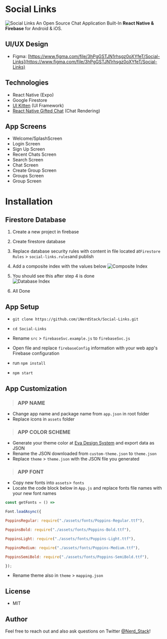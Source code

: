 # Social Links

![Social Links](https://i.imgur.com/ovOFP33.jpg)
An Open Source Chat Application Built-In **React Native & Firebase** for Android & iOS. 


## UI/UX Design
-  Figma: [https://www.figma.com/file/3hPgGSTJN1rhsgz0oXYfeT/Social-Links](https://www.figma.com/file/3hPgGSTJN1rhsgz0oXYfeT/Social-Links)

## Technologies
- React Native (Expo)
- Google Firestore
-   [UI Kitten](https://akveo.github.io/react-native-ui-kitten/) (UI Framework)
- [React Native Gifted Chat](https://github.com/FaridSafi/react-native-gifted-chat) (Chat Rendering)

## App Screens
- Welcome/SplashScreen
- Login Screen
- Sign Up Screen
- Recent Chats Screen
- Search Screen
- Chat Screen
- Create Group Screen
- Groups Screen
- Group Screen

# Installation
## Firestore Database
1. Create a new project in firebase 
2.  Create firestore database
3. Replace database security rules with content in file located at`Firestore Rules` > `social-links.rules`and publish
4.  Add a composite index with the values below
![Composite Index](https://i.imgur.com/HsMctQZ.jpg)
5. You should see this after step 4 is done  
![Database Index](https://i.imgur.com/2r9y6Mn.jpg)

6. All Done

## App Setup
  
 - `git clone https://github.com/iNerdStack/Social-Links.git`
 
 -    `cd Social-Links`
 
 -   Rename `src` > `firebaseSvc.example.js` to `firebaseSvc.js`
 -  Open file and replace `firebaseConfig` information with your web app's Firebase configuration
 -  run `npm install`
 
 - `npm start`


## App Customization
> ### APP NAME 
 - Change app name and package name from `app.json` in root folder
 - Replace icons in `assets` folder
 
 > ### APP COLOR SCHEME
 - Generate your theme color at [Eva Design System](https://colors.eva.design/) and export data as JSON
 - Rename the JSON downloaded from `custom-theme.json` to `theme.json`
 - Replace `theme` > `theme.json` with the JSON file you generated

 
 > ### APP FONT
- Copy new fonts into `assets`> `fonts`
- Locate the code block below in `App.js` and replace fonts file names with your new font names

```js
const getFonts = () =>

Font.loadAsync({

PoppinsRegular: require("./assets/fonts/Poppins-Regular.ttf"),

PoppinsBold: require("./assets/fonts/Poppins-Bold.ttf"),

PoppinsLight: require("./assets/fonts/Poppins-Light.ttf"),

PoppinsMedium: require("./assets/fonts/Poppins-Medium.ttf"),

PoppinsSemiBold: require("./assets/fonts/Poppins-SemiBold.ttf"),

});
```

- Rename theme also in `theme` > `mapping.json`

## License
- MIT

## Author

Feel free to reach out and also ask questions on Twitter  [@Nerd_Stack](https://www.twitter.com/Nerd_Stack)! 
